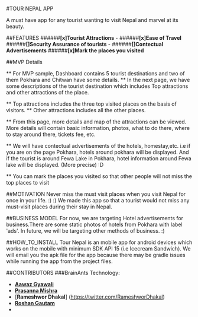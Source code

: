 #TOUR NEPAL APP 

A must have app for any tourist wanting to visit Nepal and marvel at its beauty. 

 

##FEATURES
######**[x]Tourist Attractions** -
######**[x]Ease of Travel**
######**[]Security Assurance of tourists** - 
######**[]Contectual Advertisements**
######**[x]Mark the places you visited**

##MVP Details

** For MVP sample, Dashboard contains 5 tourist destinations and two of them Pokhara and Chitwan have some details.
** In the next page, we have some descriptions of the tourist destination which includes Top attractions and other attractions     of the place.

** Top attractions includes the three top visited places on the basis of visitors.
** Other attractions includes all the other places.

** From this page, more details and map of the attractions can be viewed. 
    More details will contain basic information, photos, what to do there, where to stay around there, tickets fee, etc. 

** We will have contectual advertisements of the hotels, homestay,etc. i.e if you are on the page Pokhara, hotels around          pokhara will be displayed. And if the tourist is around Fewa Lake in Pokhara, hotel information around Fewa lake will be       displayed. (More precise) :D

** You can mark the places you visited so that other people will not miss the top places to visit


##MOTIVATION 
Never miss the must visit places when you visit Nepal for once in your life. :) :)
We made this app so that a tourist would not miss any must-visit places during their stay in Nepal.

##BUSINESS MODEL
For now, we are targeting Hotel advertisements for business.There are some static photos of hotels from Pokhara with label 'ads'. In future, we will be targeting other methods of business. :) 

##HOW_TO_INSTALL
Tour Nepal is an mobile app for android devices which works on the mobile with minimum SDK API 15 (i.e Icecream Sandwich).
We will email you the apk file for the app because there may be gradle issues while running the app from the project files.

##CONTRIBUTORS
###BrainAnts Technology:
 - [**Aawaz Gyawali**](https://twitter.com/AawazGyawali) 
 - [**Prasanna Mishra**](https://twitter.com/Prascq56)  
 - [**Rameshwor Dhakal**] (https://twitter.com/RameshworDhakal)
 - [**Roshan Gautam**](https://twitter.com/roshangautam0)
 -

